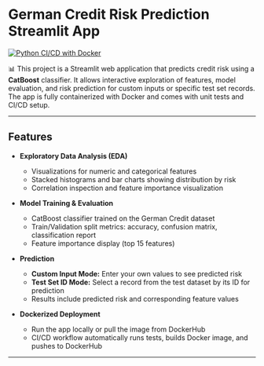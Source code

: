 # German Credit Risk Prediction Streamlit App

[![Python CI/CD with Docker](https://github.com/zwxgrace/Credit_pred_streamlitAPP/actions/workflows/python-app.yml/badge.svg?branch=master)](https://github.com/zwxgrace/Credit_pred_streamlitAPP/actions/workflows/python-app.yml)

📊 This project is a Streamlit web application that predicts credit risk using a **CatBoost** classifier. It allows interactive exploration of features, model evaluation, and risk prediction for custom inputs or specific test set records. The app is fully containerized with Docker and comes with unit tests and CI/CD setup.

---

## Features

- **Exploratory Data Analysis (EDA)**
  - Visualizations for numeric and categorical features
  - Stacked histograms and bar charts showing distribution by risk
  - Correlation inspection and feature importance visualization

- **Model Training & Evaluation**
  - CatBoost classifier trained on the German Credit dataset
  - Train/Validation split metrics: accuracy, confusion matrix, classification report
  - Feature importance display (top 15 features)

- **Prediction**
  - **Custom Input Mode:** Enter your own values to see predicted risk
  - **Test Set ID Mode:** Select a record from the test dataset by its ID for prediction
  - Results include predicted risk and corresponding feature values

- **Dockerized Deployment**
  - Run the app locally or pull the image from DockerHub
  - CI/CD workflow automatically runs tests, builds Docker image, and pushes to DockerHub

---
